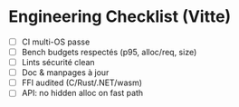 # Engineering Checklist (Vitte)
- [ ] CI multi-OS passe
- [ ] Bench budgets respectés (p95, alloc/req, size)
- [ ] Lints sécurité clean
- [ ] Doc & manpages à jour
- [ ] FFI audited (C/Rust/.NET/wasm)
- [ ] API: no hidden alloc on fast path
